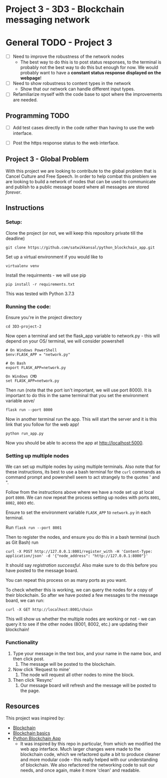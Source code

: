 # Project 3 - 3D3 - Blockchain messaging network 

# General TODO - Project 3

- [ ] Need to improve the robustness of the network nodes
  - The best way to do this is to post status responses, to the 
  terminal is probably not the best way to do this but enough for now.
  We would probably want to have a **constant status response displayed 
  on the webpage**!
- [ ] Need to show robustness to content types in the network
  - Show that our network can handle different input types.
- [ ] Refamiliarize myself with the code base to spot where the improvements
  are needed.

## Programming TODO 
- [ ] Add test cases directly in the code rather than having to use the 
    web interface. 
- [ ] Post the https response status to the web interface.





## Project 3 - Global Problem 

With this project we are looking to contribute to the global problem 
that is Cancel Culture and Free Speech. In order to help combat this 
problem we are looking to build a network of nodes that can be used 
to communicate and publish to a public message board where all messages 
are stored _forever_. 

## Instructions
### Setup:

Clone the project (or not, we will keep this repository private till the deadline)
```
git clone https://github.com/satwikkansal/python_blockchain_app.git
```

Set up a virtual environment if you would like to
```
virtualenv venv
```

Install the requirments - we will use pip
```
pip install -r requirements.txt
```

This was tested with Python 3.7.3

### Running the code:
Ensure you're in the project directory
```
cd 3D3-project-2
```

Now open a terminal and set the flask_app variable to network.py - this will depend on your OS/ terminal, we will consider powershell
```
# On Windows PowerShell
$env:FLASK_APP = "network.py"

# On Bash 
export FLASK_APP=network.py

On Windows CMD 
set FLASK_APP=network.py
```

Then run (note that the port isn't important, we will use port 8000). It is important to do this in the same terminal that you set the environment variable aove/
```
flask run --port 8000
```

Now in another terminal run the app. This will start the server and it is this link that you follow for the web app!
```
python run_app.py
```

Now you should be able to access the app at [http://localhost:5000](http://localhost:5000). 

### Setting up multiple nodes 

We can set up multiple nodes by using multiple terminals. Also note that for these
instructions, its best to use a bash terminal for the `curl` commands as command 
prompt and powershell seem to act strangely to the quotes ' and ". 

Follow from the instructions above where we have a node set up at local port `8000`.
We can now repeat the process setting up nodes with ports `8001`, `8002`, `8003` etc.

Ensure to set the environment variable `FLASK_APP` to `network.py` in each terminal.

Run `flask run --port 8001` 

Then to register the nodes, and ensure you do this in a bash terminal (such as Git Bash)
run 

```
curl -X POST http://127.0.0.1:8001/register_with -H 'Content-Type: application/json' -d '{"node_address": "http://127.0.0.1:8000"}'
```

It should say _registration successful_. 
Also make sure to do this before you have posted to the message board. 

You can repeat this process on as many ports as you want. 

To check whether this is working, we can query the nodes for a copy of their blockchain.
So after we have posted a few messages to the message board, we can run:

```
curl -X GET http://localhost:8001/chain
```

This will show us whether the multiple nodes are working or not - we can query it to 
see if the other nodes (8001, 8002, etc.) are updating their blockchain!



### Functionality

1. Type your message in the text box, and your name in the name box, and then click post. 
   1. The message will be posted to the blockchain. 
2. Now click 'Request to mine'
   1. The node will request all other nodes to mine the block. 
3. Then click 'Resync'
   1. Our message board will refresh and the message will be posted to the page. 
   

## Resources

This project was inspired by:
- [Blockchain](https://en.wikipedia.org/wiki/Blockchain)
- [Blockchain basics](https://www.youtube.com/watch?v=Q_XZQZQZQZQ)
- [Python Blockchain App](https://github.com/satwikkansal/python_blockchain_app)
  - It was inspired by this repo in particular, from which we modified the web app interface. Much larger changes were 
  made to the blockchain code, which we refactored quite a bit to produce cleaner and more modular code - this really
  helped with our understanding of blockchain. We also refactored the networking code to suit our needs, and once 
  again, make it more 'clean' and readable.





